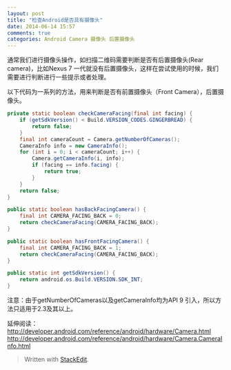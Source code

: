 ```yaml
---
layout: post
title: "检查Android是否具有摄像头"
date: 2014-06-14 15:57
comments: true
categories: Android Camera 摄像头 后置摄像头  
---
```

通常我们进行摄像头操作，如扫描二维码需要判断是否有后置摄像头(Rear camera)，比如Nexus 7 一代就没有后置摄像头，这样在尝试使用的时候，我们需要进行判断进行一些提示或者处理。
<!-- more -->
以下代码为一系列的方法，用来判断是否有前置摄像头（Front Camera），后置摄像头。

```java
private static boolean checkCameraFacing(final int facing) {
    if (getSdkVersion() < Build.VERSION_CODES.GINGERBREAD) {
        return false;
    }
    final int cameraCount = Camera.getNumberOfCameras();
    CameraInfo info = new CameraInfo();
    for (int i = 0; i < cameraCount; i++) {
        Camera.getCameraInfo(i, info);
        if (facing == info.facing) {
            return true;
        }
    }
    return false;
}

public static boolean hasBackFacingCamera() {
    final int CAMERA_FACING_BACK = 0;
    return checkCameraFacing(CAMERA_FACING_BACK);
}

public static boolean hasFrontFacingCamera() {
    final int CAMERA_FACING_BACK = 1;
    return checkCameraFacing(CAMERA_FACING_BACK);
}

public static int getSdkVersion() {
    return android.os.Build.VERSION.SDK_INT;
}
```
注意：由于getNumberOfCameras以及getCameraInfo均为API 9 引入，所以方法只适用于2.3及其以上。

延伸阅读：http://developer.android.com/reference/android/hardware/Camera.html
http://developer.android.com/reference/android/hardware/Camera.CameraInfo.html

> Written with [StackEdit](https://stackedit.io/).
